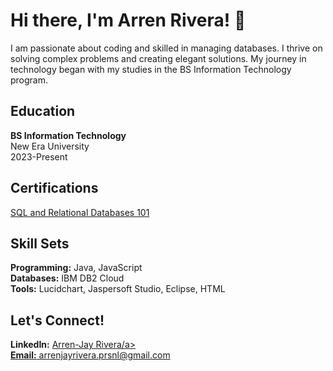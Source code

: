 <h1>Hi there, I'm Arren Rivera! 👋</h1>
<p>I am passionate about coding and skilled in managing databases. I thrive on solving complex problems and creating elegant solutions. My journey in technology began with my studies in the BS Information Technology program.</p>

<h2>Education</h2>
<p><strong>BS Information Technology</strong><br>
New Era University<br>
2023-Present</p>

<h2>Certifications</h2>
<p><a href="https://courses.cognitiveclass.ai/certificates/9d7eda50302142768e4f0d41469d070d" target="_blank">SQL and Relational Databases 101</a></p>

<h2>Skill Sets</h2>
<p><strong>Programming:</strong> Java, JavaScript<br>
<strong>Databases:</strong> IBM DB2 Cloud<br>
<strong>Tools:</strong> Lucidchart, Jaspersoft Studio, Eclipse, HTML</p>

<h2>Let's Connect!</h2>
<p><strong>LinkedIn:</strong> <a href="www.linkedin.com/in/arren-jay-rivera-53993228b" target="_blank">Arren-Jay Rivera/a><br>
<strong>Email:</strong> arrenjayrivera.prsnl@gmail.com</p>
